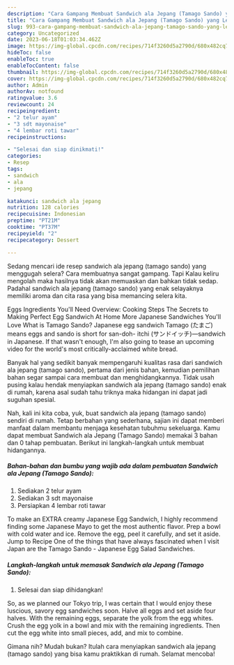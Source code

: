 ```yaml
---
description: "Cara Gampang Membuat Sandwich ala Jepang (Tamago Sando) yang Lezat"
title: "Cara Gampang Membuat Sandwich ala Jepang (Tamago Sando) yang Lezat"
slug: 993-cara-gampang-membuat-sandwich-ala-jepang-tamago-sando-yang-lezat
category: Uncategorized
date: 2023-06-18T01:03:34.462Z
image: https://img-global.cpcdn.com/recipes/714f3260d5a2790d/680x482cq70/sandwich-ala-jepang-tamago-sando-foto-resep-utama.jpg
hideToc: false
enableToc: true
enableTocContent: false
thumbnail: https://img-global.cpcdn.com/recipes/714f3260d5a2790d/680x482cq70/sandwich-ala-jepang-tamago-sando-foto-resep-utama.jpg
cover: https://img-global.cpcdn.com/recipes/714f3260d5a2790d/680x482cq70/sandwich-ala-jepang-tamago-sando-foto-resep-utama.jpg
author: Admin
authorAv: notfound
ratingvalue: 3.6
reviewcount: 24
recipeingredient:
- "2 telur ayam"
- "3 sdt mayonaise"
- "4 lembar roti tawar"
recipeinstructions:

- "Selesai dan siap dinikmati!"
categories:
- Resep
tags:
- sandwich
- ala
- jepang

katakunci: sandwich ala jepang 
nutrition: 128 calories
recipecuisine: Indonesian
preptime: "PT21M"
cooktime: "PT37M"
recipeyield: "2"
recipecategory: Dessert

---
```



Sedang mencari ide resep sandwich ala jepang (tamago sando) yang menggugah selera? Cara membuatnya sangat gampang. Tapi Kalau keliru mengolah maka hasilnya tidak akan memuaskan dan bahkan tidak sedap. Padahal sandwich ala jepang (tamago sando) yang enak selayaknya memiliki aroma dan cita rasa yang bisa memancing selera kita.


Eggs Ingredients You&#39;ll Need Overview: Cooking Steps The Secrets to Making Perfect Egg Sandwich At Home More Japanese Sandwiches You&#39;ll Love What is Tamago Sando? Japanese egg sandwich Tamago (たまご) means eggs and sando is short for san-doh- itchi (サンドイッチ)—sandwich in Japanese. If that wasn&#39;t enough, I&#39;m also going to tease an upcoming video for the world&#39;s most critically-acclaimed white bread.

Banyak hal yang sedikit banyak mempengaruhi kualitas rasa dari sandwich ala jepang (tamago sando), pertama dari jenis bahan, kemudian pemilihan bahan segar sampai cara membuat dan menghidangkannya. Tidak usah pusing kalau hendak menyiapkan sandwich ala jepang (tamago sando) enak di rumah, karena asal sudah tahu triknya maka hidangan ini dapat jadi suguhan spesial.


Nah, kali ini kita coba, yuk, buat sandwich ala jepang (tamago sando) sendiri di rumah. Tetap berbahan yang sederhana, sajian ini dapat memberi manfaat dalam membantu menjaga kesehatan tubuhmu sekeluarga. Kamu dapat membuat Sandwich ala Jepang (Tamago Sando) memakai 3 bahan dan 0 tahap pembuatan. Berikut ini langkah-langkah untuk membuat hidangannya.

<!--inarticleads1-->

##### Bahan-bahan dan bumbu yang wajib ada dalam pembuatan Sandwich ala Jepang (Tamago Sando):

1. Sediakan 2 telur ayam
1. Sediakan 3 sdt mayonaise
1. Persiapkan 4 lembar roti tawar


To make an EXTRA creamy Japanese Egg Sandwich, I highly recommend finding some Japanese Mayo to get the most authentic flavor. Prep a bowl with cold water and ice. Remove the egg, peel it carefully, and set it aside. Jump to Recipe One of the things that have always fascinated when I visit Japan are the Tamago Sando - Japanese Egg Salad Sandwiches. 

<!--inarticleads2-->

##### Langkah-langkah untuk memasak Sandwich ala Jepang (Tamago Sando):


1. Selesai dan siap dihidangkan!

So, as we planned our Tokyo trip, I was certain that I would enjoy these luscious, savory egg sandwiches soon. Halve all eggs and set aside four halves. With the remaining eggs, separate the yolk from the egg whites. Crush the egg yolk in a bowl and mix with the remaining ingredients. Then cut the egg white into small pieces, add, and mix to combine. 

Gimana nih? Mudah bukan? Itulah cara menyiapkan sandwich ala jepang (tamago sando) yang bisa kamu praktikkan di rumah. Selamat mencoba!
